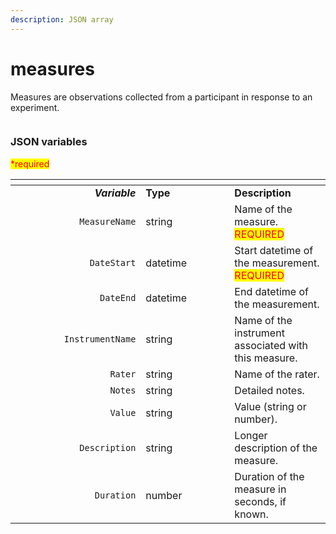 ```yaml
---
description: JSON array
---
```


# measures

Measures are observations collected from a participant in response to an experiment.

<figure><img src="https://mermaid.ink/img/pako:eNqVlF1vmzAUhv9K5CoSkSAiEU2JK_Wqu5mmTVrvJm48fEi8Akb-0MKi_PfZBjuB9qLlAr8HP-_x8TFwRiWngDA6CNIdF99-Fu3CXIJzlSRPHSlfyQGicVw9Xmejry8_vju1MiAlikT2dovYBKyDmrUgo6BmBJw6EKyBVsnoRs8om5qyUrk1EqsYb4noVwPlniZPUv_-A6VJ5IXPMs4fBNcdaUndSyYjFyU-9Ki32nRKU2ZKH8d3iAaI1MIgXrzDUKEPMnL3MDsktEuY_doV3PB2OtQ6r3K5HCzJ2h6SII2sWG3PyUoPvUVtHywoJ2e1XN403mLXcICv8cI9WHlfOFRXxxgMHh_NHH4j1uD1YPDRxBC2oPoaFqF8y9T4rqqq2HRL8FdIKJFHIgTp8XZqmqzyGeOsC5-xTlrxEePMHk70I97B49_A4ID7NI0HD77LsmzUyV9G1RFn3QnFqAHREEbN53-2uQqkjtBAgbCRFCqia1Wgor0YVHem-_CFMsUFwhWpJcSIaMVf-rZEWAkNHnpmxPxNmkCZT-4X55MY4TM6IZzGqEd4m-7Wuzx7yHf55mGb77P8EqN_zpGu98OV3-83m902zy__ASb4lHc?type=png" alt=""><figcaption></figcaption></figure>

### JSON variables

<mark style="color:red;">\*required</mark>

<table data-header-hidden><thead><tr><th width="192.35296740841875" align="right"></th><th width="126"></th><th></th></tr></thead><tbody><tr><td align="right"><em><strong>Variable</strong></em></td><td><strong>Type</strong></td><td><strong>Description</strong></td></tr><tr><td align="right"><code>MeasureName</code></td><td>string</td><td>Name of the measure. <mark style="color:red;">REQUIRED</mark></td></tr><tr><td align="right"><code>DateStart</code></td><td>datetime</td><td>Start datetime of the measurement. <mark style="color:red;">REQUIRED</mark></td></tr><tr><td align="right"><code>DateEnd</code></td><td>datetime</td><td>End datetime of the measurement.</td></tr><tr><td align="right"><code>InstrumentName</code></td><td>string</td><td>Name of the instrument associated with this measure.</td></tr><tr><td align="right"><code>Rater</code></td><td>string</td><td>Name of the rater.</td></tr><tr><td align="right"><code>Notes</code></td><td>string</td><td>Detailed notes.</td></tr><tr><td align="right"><code>Value</code></td><td>string</td><td>Value (string or number).</td></tr><tr><td align="right"><code>Description</code></td><td>string</td><td>Longer description of the measure.</td></tr><tr><td align="right"><code>Duration</code></td><td>number</td><td>Duration of the measure in seconds, if known.</td></tr></tbody></table>

